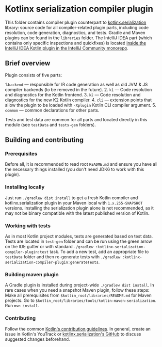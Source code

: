 # Kotlinx serialization compiler plugin

This folder contains compiler plugin counterpart to [kotlinx.serialization](https://github.com/Kotlin/kotlinx.serialization) library:
source code for all compiler-related plugin parts, including code resolution, code generation, diagnostics, and tests.
Gradle and Maven plugins can be found in the `libraries` folder.
The IntelliJ IDEA part (which contains only specific inspections and quickfixes) is located
[inside the IntelliJ IDEA Kotlin plugin in the IntelliJ Community monorepo](https://github.com/JetBrains/intellij-community/tree/master/plugins/kotlin/compiler-plugins/kotlinx-serialization).

## Brief overview

Plugin consists of five parts:

1.`backend` — responsible for IR code generation as well as old JVM & JS compiler backends (to be removed in the future).
2. `k1` — Code resolution and diagnostics for the Kotlin frontend.
3. `k2` — Code resolution and diagnostics for the new K2 Kotlin compiler.
4. `cli` — extension points that allow the plugin to be loaded with `-Xplugin` Kotlin CLI compiler argument.
5. `common` — common declarations for other parts.

Tests and test data are common for all parts and located directly in this module (see `testData` and `tests-gen` folders).

## Building and contributing

### Prerequisites

Before all, it is recommended to read root `README.md` and ensure you have all the necessary things installed (you don't need JDK6 to work with this plugin).

### Installing locally

Just run `./gradlew dist install` to get a fresh Kotlin compiler and kotlinx.serialization plugin in your Maven local with `1.x.255-SNAPSHOT` versions.
Installing the serialization plugin alone is not recommended, as it may not be binary compatible with the latest published version of Kotlin.

### Working with tests

As in most Kotlin project modules, tests are generated based on test data.
Tests are located in `test-gen` folder and can be run using the green arrow on the IDE gutter or with standard
`./gradlew :kotlinx-serialization-compiler-plugin:test` task.
To add a new test, add an appropriate file to `testData` folder and then re-generate tests with `./gradlew :kotlinx-serialization-compiler-plugin:generateTests`.

### Building maven plugin

A Gradle plugin is installed during project-wide `./gradlew dist install`. In rare cases when you need a snapshot Maven plugin, follow these steps:
Make all prerequisites from `$kotlin_root/libraries/README.md` for Maven projects. Go to `$kotlin_root/libraries/tools/kotlin-maven-serialization`. Run `mvn install`.

### Contributing

Follow the common [Kotlin's contribution guidelines](../../docs/contributing.md).
In general, create an issue in Kotlin's YouTrack or [kotlinx.serialization's GitHub](https://github.com/Kotlin/kotlinx.serialization/issues/new/choose) to discuss suggested changes beforehand. 


